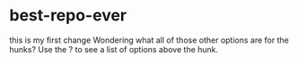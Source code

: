 # best-repo-ever
this is my first change
Wondering what all of those other options are for the hunks? Use the ? to see a list of options above the hunk.